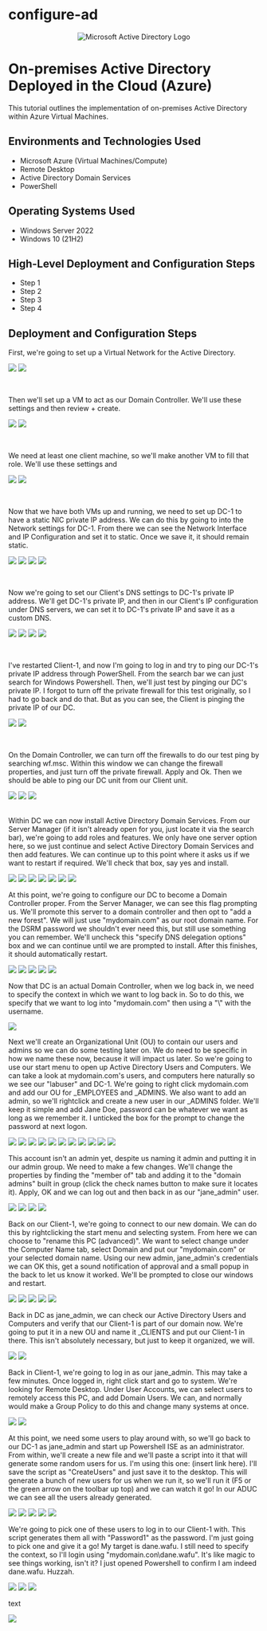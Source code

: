 # configure-ad
<p align="center">
<img src="https://i.imgur.com/pU5A58S.png" alt="Microsoft Active Directory Logo"/>
</p>

<h1>On-premises Active Directory Deployed in the Cloud (Azure)</h1>
This tutorial outlines the implementation of on-premises Active Directory within Azure Virtual Machines.<br />

<h2>Environments and Technologies Used</h2>

- Microsoft Azure (Virtual Machines/Compute)
- Remote Desktop
- Active Directory Domain Services
- PowerShell

<h2>Operating Systems Used </h2>

- Windows Server 2022
- Windows 10 (21H2)

<h2>High-Level Deployment and Configuration Steps</h2>

- Step 1
- Step 2
- Step 3
- Step 4

<h2>Deployment and Configuration Steps</h2>

<p>
First, we're going to set up a Virtual Network for the Active Directory. 
</p>
<p>
<img src=https://i.imgur.com/i80ySIk.png/>
  <img src=https://i.imgur.com/lfqRWnY.png/>
</p>
<br />

<p>
Then we'll set up a VM to act as our Domain Controller. We'll use these settings and then review + create. 
</p>
<p>
<img src=https://i.imgur.com/ykJITsb.png/>
  <img src=https://i.imgur.com/asmnYbT.png/>
</p>
<br />

<p>
We need at least one client machine, so we'll make another VM to fill that role. We'll use these settings and
</p>
<p>
<img src=https://i.imgur.com/2Z3fYZT.png/>
  <img src=https://i.imgur.com/3mGoXhj.png/>
</p>
<br />

<p>
Now that we have both VMs up and running, we need to set up DC-1 to have a static NIC private IP address. We can do this by going to into the Network settings for DC-1. From there we can see the Network Interface and IP Configuration and set it to static. Once we save it, it should remain static. 
</p>
<p>
<img src=https://i.imgur.com/ovdpShn.png/>
  <img src=https://i.imgur.com/XJo6Jc3.png/>
  <img src=https://i.imgur.com/7vss0Zs.png/>
  <img src=https://i.imgur.com/Kk61DYE.png/>
</p>
<br />

<p>
Now we're going to set our Client's DNS settings to DC-1's private IP address.  We'll get DC-1's private IP, and then in our Client's IP configuration under DNS servers, we can set it to DC-1's private IP and save it as a custom DNS. 
</p>
<p>
<img src=https://i.imgur.com/dGaKIl8.png/>
  <img src=https://i.imgur.com/ZgxwtKq.png/>
  <img src=https://i.imgur.com/Pztp0Io.png/>
  <img src=https://i.imgur.com/KHhgclZ.png/>
</p>
<br />

<p>
I've restarted Client-1, and now I'm going to log in and try to ping our DC-1's private IP address through PowerShell. From the search bar we can just search for Windows Powershell. Then, we'll just test by pinging our DC's private IP. I forgot to turn off the private firewall for this test originally, so I had to go back and do that. But as you can see, the Client is pinging the private IP of our DC.
</p>
<p>
<img src=https://i.imgur.com/KQLiN3A.png/>
  <img src=https://i.imgur.com/YsoVHK2.png/>
</p>
<br />

<p>
On the Domain Controller, we can turn off the firewalls to do our test ping by searching wf.msc. Within this window we can change the firewall properties, and just turn off the private firewall. Apply and Ok. Then we should be able to ping our DC unit from our Client unit. 
</p>
<p>
<img src=https://i.imgur.com/rmI70ND.png/>
  <img src=https://i.imgur.com/dpB32xW.png/>
  <img src=https://i.imgur.com/vwWotAl.png/>
  
</p>
<br />
Within DC we can now install Active Directory Domain Services. From our Server Manager (if it isn't already open for you, just locate it via the search bar), we're going to add roles and features. We only have one server option here, so we just continue and select Active Directory Domain Services and then add features. We can continue up to this point where it asks us if we want to restart if required. We'll check that box, say yes and install. 
<p>
</p>
<p>
<img src=https://i.imgur.com/W2mmocE.png/>
  <img src=https://i.imgur.com/qpJJ8nr.png/>
  <img src=https://i.imgur.com/bbw3Wgy.png/>
  <img src=https://i.imgur.com/BnsBeHh.png/>
  <img src=https://i.imgur.com/8z1AZtD.png/>
  <img src=https://i.imgur.com/fbRBBZo.png/>
  <img src=https://i.imgur.com/tgGhdIT.png/>
</p>

<p>
At this point, we're going to configure our DC to become a Domain Controller proper. From the Server Manager, we can see this flag prompting us. We'll promote this server to a domain controller and then opt to "add a new forest". We will just use "mydomain.com" as our root domain name. For the DSRM password we shouldn't ever need this, but still use something you can remember. We'll uncheck this "specify DNS delegation options" box and we can continue until we are prompted to install. After this finishes, it should automatically restart. 
</p>
<p>
<img src=https://i.imgur.com/JYSelxV.png/>
  <img src=https://i.imgur.com/L1WQdXO.png/>
  <img src=https://i.imgur.com/YK2ZmLk.png/>
  <img src=https://i.imgur.com/R5o9bF4.png/>
  <img src=https://i.imgur.com/1mAFYqd.png/>
</p>

<p>
Now that DC is an actual Domain Controller, when we log back in, we need to specify the context in which we want to log back in. So to do this, we specify that we want to log into "mydomain.com" then using a "\" with the username. 
</p>
<p>
<img src=https://i.imgur.com/WSRJDhy.png/>
</p>

<p>
Next we'll create an Organizational Unit (OU) to contain our users and admins so we can do some testing later on. We do need to be specific in how we name these now, because it will impact us later. So we're going to use our start menu to open up Active Directory Users and Computers. We can take a look at mydomain.com's users, and computers here naturally so we see our "labuser" and DC-1. We're going to right click mydomain.com and add our OU for _EMPLOYEES and _ADMINS. We also want to add an admin, so we'll rightclick and create a new user in our _ADMINS folder. We'll keep it simple and add Jane Doe, password can be whatever we want as long as we remember it. I unticked the box for the prompt to change the password at next logon. 
</p>
<p>
<img src=https://i.imgur.com/8Rw4WOI.png/>
  <img src=https://i.imgur.com/P3I7q4o.png/>
  <img src=https://i.imgur.com/XyTXKQU.png/>
  <img src=https://i.imgur.com/38G7LYj.png/>
  <img src=https://i.imgur.com/N2A2CPC.png/>
  <img src=https://i.imgur.com/yLuopkX.png/>
  <img src=https://i.imgur.com/OU3XUj6.png/>
  <img src=https://i.imgur.com/mC2H2zu.png/>
  <img src=https://i.imgur.com/ykdcdhZ.png/>
  <img src=https://i.imgur.com/rDCLFpY.png/>
  <img src=https://i.imgur.com/2yQe9H9.png/>
</p>

<p>
This account isn't an admin yet, despite us naming it admin and putting it in our admin group. We need to make a few changes. We'll change the properties by finding the "member of" tab and adding it to the "domain admins" built in group (click the check names button to make sure it locates it). Apply, OK and we can log out and then back in as our "jane_admin" user. 
</p>
<p>
<img src=https://i.imgur.com/cjqMSrd.png/>
  <img src=https://imgur.com/a/3TeHvvo/>
  <img src=https://i.imgur.com/PLtrXS3.png/>
  <img src=https://i.imgur.com/qs3dNRe.png/>
</p>

<p>
Back on our Client-1, we're going to connect to our new domain. We can do this by rightclicking the start menu and selecting system. From here we can choose to "rename this PC (advanced)". We want to select change under the Computer Name tab, select Domain and put our "mydomain.com" or your selected domain name. Using our new admin, jane_admin's credentials we can OK this, get a sound notification of approval and a small popup in the back to let us know it worked. We'll be prompted to close our windows and restart. 
</p>
<p>
<img src=https://i.imgur.com/uV3rIb5.png/>
  <img src=https://i.imgur.com/GOakVYe.png/>
  <img src=https://i.imgur.com/JvmWmPq.png/>
  <img src=https://i.imgur.com/kHgJuYR.png/>
  <img src=https://i.imgur.com/gVTSKUE.png/>
</p>

<p>
Back in DC as jane_admin, we can check our Active Directory Users and Computers and verify that our Client-1 is part of our domain now. We're going to put it in a new OU and name it _CLIENTS and put our Client-1 in there. This isn't absolutely necessary, but just to keep it organized, we will. 
</p>
<p>
<img src=https://i.imgur.com/0LToeMq.png/>
  <img src=https://i.imgur.com/UcWVWfv.png/>
</p>

<p>
Back in Client-1, we're going to log in as our jane_admin. This may take a few minutes. Once logged in, right click start and go to system. We're looking for Remote Desktop. Under User Accounts, we can select users to remotely access this PC, and add Domain Users. We can, and normally would make a Group Policy to do this and change many systems at once.
</p>
<p>
<img src=https://i.imgur.com/8Gszr8X.png/>
  <img src=https://i.imgur.com/OouSHFP.png/>
</p>

<p>
At this point, we need some users to play around with, so we'll go back to our DC-1 as jane_admin and start up Powershell ISE as an administrator. From within, we'll create a new file and we'll paste a script into it that will generate some random users for us. I'm using this one: (insert link here). I'll save the script as "CreateUsers" and just save it to the desktop. This will generate a bunch of new users for us when we run it, so we'll run it (F5 or the green arrow on the toolbar up top) and we can watch it go! In our ADUC we can see all the users already generated. 
</p>
<p>
<img src=https://i.imgur.com/wBfZRfS.png/>
  <img src=https://i.imgur.com/bxGxLka.png/>
  <img src=https://i.imgur.com/bFmyhIR.png/>
  <img src=https://i.imgur.com/pdPoeUj.png/>
  <img src=https://i.imgur.com/eakBXKN.png/>
</p>

<p>
We're going to pick one of these users to log in to our Client-1 with. This script generates them all with "Password1" as the password. I'm just going to pick one and give it a go! My target is dane.wafu. I still need to specify the context, so I'll login using "mydomain.con\dane.wafu". It's like magic to see things working, isn't it? I just opened Powershell to confirm I am indeed dane.wafu. Huzzah. 
</p>
<p>
<img src=https://i.imgur.com/kAnW4rV.png/>
  <img src=https://i.imgur.com/bZ5keOt.png/>
  <img src=https://i.imgur.com/6sm1JGo.png/>
</p>

<p>
text
</p>
<p>
<img src=/>
</p>
<br />



